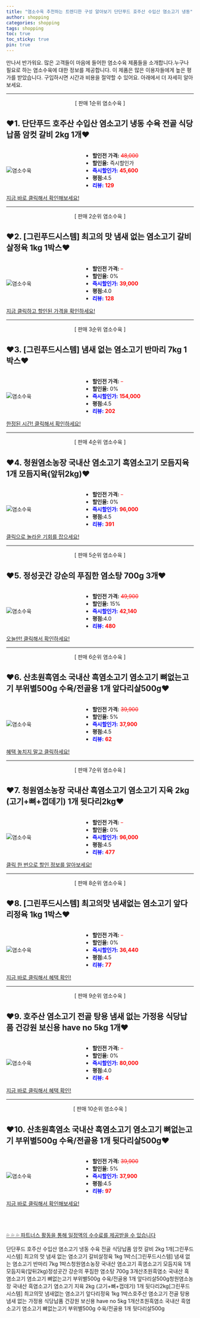```yaml
---
title: "염소수육 추천하는 트렌디한 구성 알아보기 단단푸드 호주산 수입산 염소고기 냉동"
author: shopping
categories: shopping
tags: shopping
toc: true
toc_sticky: true
pin: true
---
```

만나서 반가워요. 많은 고객들이 마음에 들어한 염소수육 제품들을 소개합니다.누구나 필요로 하는 염소수육에 대한 정보를 제공합니다. 이 제품은 많은 이용자들에게 높은 평가를 받았습니다. 구입하시면 시간과 비용을 절약할 수 있어요. 아래에서 더 자세히 알아보세요.

---
<p class="toplist" style="margin: 0 auto; display: block; width: fit-content;">[ 판매 1순위 염소수육 ]</p>

<h2><strong>❤️1. 단단푸드 호주산 수입산 염소고기 냉동 수육 전골 식당납품 암컷 갈비 2kg 1개❤️</strong></h2>

<div style="display: flex; align-items: center;">
    <div style="flex: 0.4;">
        <img src="https://thumbnail10.coupangcdn.com/thumbnails/remote/230x230ex/image/vendor_inventory/f935/5ff20d190fe87f8f38b1174745327c89bd704d3fefd785f5991c67031ab4.jpg" alt="염소수육" style="max-width: 100%;">
    </div>
    <div style="flex: 0.6; margin-left: 10px;">
        <ul>
            <li><strong>할인전 가격:</strong> <del style="color: red;">48,000</del></li>
            <li><strong>할인율:</strong> 즉시할인가</li>
            <li><span style='color:blue'><strong>즉시할인가:</strong></span> <span style='color:red'><strong>45,600</strong></span></li>
            <li><strong>평점:</strong>4.5</li>
            <li><span style='color:blue'><strong>리뷰:</strong></span> <span style='color:red'><strong>129</strong></span></li>
        </ul>
    </div>
</div>
<div class="center">
    <a href="https://selin100587.github.io?lptag=AF9450613&subid=githubio&pageKey=7375279973&traceid=V0-153&itemId=19034552976&vendorItemId=81309820959" class="myButton">
        지금 바로 클릭해서 확인해보세요!
    </a>
</div>


---
<p class="toplist" style="margin: 0 auto; display: block; width: fit-content;">[ 판매 2순위 염소수육 ]</p>

<h2><strong>❤️2. [그린푸드시스템] 최고의 맛 냄새 없는 염소고기 갈비살정육 1kg 1박스❤️</strong></h2>

<div style="display: flex; align-items: center;">
    <div style="flex: 0.4;">
        <img src="https://thumbnail8.coupangcdn.com/thumbnails/remote/230x230ex/image/vendor_inventory/50e2/c25f837a9c61d82fc941f93caacd2a61668334a6f6ca91aa0bb6d80f00a5.png" alt="염소수육" style="max-width: 100%;">
    </div>
    <div style="flex: 0.6; margin-left: 10px;">
        <ul>
            <li><strong>할인전 가격:</strong> <del style="color: red;">-</del></li>
            <li><strong>할인율:</strong> 0%</li>
            <li><span style='color:blue'><strong>즉시할인가:</strong></span> <span style='color:red'><strong>39,000</strong></span></li>
            <li><strong>평점:</strong>4.0</li>
            <li><span style='color:blue'><strong>리뷰:</strong></span> <span style='color:red'><strong>128</strong></span></li>
        </ul>
    </div>
</div>
<div class="center">
    <a href="https://selin100587.github.io?lptag=AF9450613&subid=githubio&pageKey=141793176&traceid=V0-153&itemId=412836454&vendorItemId=4012838859" class="myButton">
        지금 클릭하고 할인된 가격을 확인하세요!
    </a>
</div>


---
<p class="toplist" style="margin: 0 auto; display: block; width: fit-content;">[ 판매 3순위 염소수육 ]</p>

<h2><strong>❤️3. [그린푸드시스템] 냄새 없는 염소고기 반마리 7kg 1박스❤️</strong></h2>

<div style="display: flex; align-items: center;">
    <div style="flex: 0.4;">
        <img src="https://thumbnail10.coupangcdn.com/thumbnails/remote/230x230ex/image/vendor_inventory/adf9/3e2acf4e7f82edd3bcb1823612e6f9d887ecc1b34eb1e1202e33a56feffa.png" alt="염소수육" style="max-width: 100%;">
    </div>
    <div style="flex: 0.6; margin-left: 10px;">
        <ul>
            <li><strong>할인전 가격:</strong> <del style="color: red;">-</del></li>
            <li><strong>할인율:</strong> 0%</li>
            <li><span style='color:blue'><strong>즉시할인가:</strong></span> <span style='color:red'><strong>154,000</strong></span></li>
            <li><strong>평점:</strong>4.5</li>
            <li><span style='color:blue'><strong>리뷰:</strong></span> <span style='color:red'><strong>202</strong></span></li>
        </ul>
    </div>
</div>
<div class="center">
    <a href="https://selin100587.github.io?lptag=AF9450613&subid=githubio&pageKey=50720272&traceid=V0-153&itemId=178718507&vendorItemId=3495467248" class="myButton">
        한정된 시간! 클릭해서 확인하세요!
    </a>
</div>


---
<p class="toplist" style="margin: 0 auto; display: block; width: fit-content;">[ 판매 4순위 염소수육 ]</p>

<h2><strong>❤️4. 청원염소농장 국내산 염소고기 흑염소고기 모듬지육 1개 모듬지육(앞뒤2kg)❤️</strong></h2>

<div style="display: flex; align-items: center;">
    <div style="flex: 0.4;">
        <img src="https://thumbnail6.coupangcdn.com/thumbnails/remote/230x230ex/image/vendor_inventory/4ef7/f1a7ecb8fe5c70e9e1c57a54f74eb2452479e6472e4aad9c89d145c68d6c.jpg" alt="염소수육" style="max-width: 100%;">
    </div>
    <div style="flex: 0.6; margin-left: 10px;">
        <ul>
            <li><strong>할인전 가격:</strong> <del style="color: red;">-</del></li>
            <li><strong>할인율:</strong> 0%</li>
            <li><span style='color:blue'><strong>즉시할인가:</strong></span> <span style='color:red'><strong>96,000</strong></span></li>
            <li><strong>평점:</strong>4.5</li>
            <li><span style='color:blue'><strong>리뷰:</strong></span> <span style='color:red'><strong>391</strong></span></li>
        </ul>
    </div>
</div>
<div class="center">
    <a href="https://selin100587.github.io?lptag=AF9450613&subid=githubio&pageKey=1361269017&traceid=V0-153&itemId=2392599345&vendorItemId=70387876568" class="myButton">
        클릭으로 놀라운 기회를 잡으세요!
    </a>
</div>


---
<p class="toplist" style="margin: 0 auto; display: block; width: fit-content;">[ 판매 5순위 염소수육 ]</p>

<h2><strong>❤️5. 정성곳간 강순의 푸짐한 염소탕 700g 3개❤️</strong></h2>

<div style="display: flex; align-items: center;">
    <div style="flex: 0.4;">
        <img src="https://thumbnail7.coupangcdn.com/thumbnails/remote/230x230ex/image/vendor_inventory/ab34/1d86546843d379d2ad3f8db164bfbe2bae30e311a7e5ab6a438432a83150.jpg" alt="염소수육" style="max-width: 100%;">
    </div>
    <div style="flex: 0.6; margin-left: 10px;">
        <ul>
            <li><strong>할인전 가격:</strong> <del style="color: red;">49,900</del></li>
            <li><strong>할인율:</strong> 15%</li>
            <li><span style='color:blue'><strong>즉시할인가:</strong></span> <span style='color:red'><strong>42,140</strong></span></li>
            <li><strong>평점:</strong>4.0</li>
            <li><span style='color:blue'><strong>리뷰:</strong></span> <span style='color:red'><strong>480</strong></span></li>
        </ul>
    </div>
</div>
<div class="center">
    <a href="https://selin100587.github.io?lptag=AF9450613&subid=githubio&pageKey=7611755129&traceid=V0-153&itemId=21182393688&vendorItemId=88243797538" class="myButton">
        오늘만! 클릭해서 확인하세요!
    </a>
</div>


---
<p class="toplist" style="margin: 0 auto; display: block; width: fit-content;">[ 판매 6순위 염소수육 ]</p>

<h2><strong>❤️6. 산초원흑염소 국내산 흑염소고기 염소고기 뼈없는고기 부위별500g 수육/전골용 1개 앞다리살500g❤️</strong></h2>

<div style="display: flex; align-items: center;">
    <div style="flex: 0.4;">
        <img src="https://thumbnail6.coupangcdn.com/thumbnails/remote/230x230ex/image/vendor_inventory/457f/1d5e9570445a956fd8cc62645497995ded2c4b8861b503d2615236f2f3b1.jpg" alt="염소수육" style="max-width: 100%;">
    </div>
    <div style="flex: 0.6; margin-left: 10px;">
        <ul>
            <li><strong>할인전 가격:</strong> <del style="color: red;">39,900</del></li>
            <li><strong>할인율:</strong> 5%</li>
            <li><span style='color:blue'><strong>즉시할인가:</strong></span> <span style='color:red'><strong>37,900</strong></span></li>
            <li><strong>평점:</strong>4.5</li>
            <li><span style='color:blue'><strong>리뷰:</strong></span> <span style='color:red'><strong>62</strong></span></li>
        </ul>
    </div>
</div>
<div class="center">
    <a href="https://selin100587.github.io?lptag=AF9450613&subid=githubio&pageKey=7546674401&traceid=V0-153&itemId=19850871733&vendorItemId=83597262034" class="myButton">
        혜택 놓치지 말고 클릭하세요!
    </a>
</div>


---
<p class="toplist" style="margin: 0 auto; display: block; width: fit-content;">[ 판매 7순위 염소수육 ]</p>

<h2><strong>❤️7. 청원염소농장 국내산 흑염소고기 염소고기 지육 2kg (고기+뼈+껍데기) 1개 뒷다리2kg❤️</strong></h2>

<div style="display: flex; align-items: center;">
    <div style="flex: 0.4;">
        <img src="https://thumbnail6.coupangcdn.com/thumbnails/remote/230x230ex/image/vendor_inventory/78be/0f5c37c2e8c2d50b1d1cf1658836fd216e13eb642db8a252ad53733da327.jpg" alt="염소수육" style="max-width: 100%;">
    </div>
    <div style="flex: 0.6; margin-left: 10px;">
        <ul>
            <li><strong>할인전 가격:</strong> <del style="color: red;">-</del></li>
            <li><strong>할인율:</strong> 0%</li>
            <li><span style='color:blue'><strong>즉시할인가:</strong></span> <span style='color:red'><strong>96,000</strong></span></li>
            <li><strong>평점:</strong>4.5</li>
            <li><span style='color:blue'><strong>리뷰:</strong></span> <span style='color:red'><strong>477</strong></span></li>
        </ul>
    </div>
</div>
<div class="center">
    <a href="https://selin100587.github.io?lptag=AF9450613&subid=githubio&pageKey=1435291363&traceid=V0-153&itemId=2477777147&vendorItemId=70376181278" class="myButton">
        클릭 한 번으로 할인 정보를 알아보세요!
    </a>
</div>


---
<p class="toplist" style="margin: 0 auto; display: block; width: fit-content;">[ 판매 8순위 염소수육 ]</p>

<h2><strong>❤️8. [그린푸드시스템] 최고의맛 냄새없는 염소고기 앞다리정육 1kg 1박스❤️</strong></h2>

<div style="display: flex; align-items: center;">
    <div style="flex: 0.4;">
        <img src="https://thumbnail6.coupangcdn.com/thumbnails/remote/230x230ex/image/vendor_inventory/f717/622e7e92f0e34c300a29642063075b03bc3c7a5ac15fcbb029a14cd26442.png" alt="염소수육" style="max-width: 100%;">
    </div>
    <div style="flex: 0.6; margin-left: 10px;">
        <ul>
            <li><strong>할인전 가격:</strong> <del style="color: red;">-</del></li>
            <li><strong>할인율:</strong> 0%</li>
            <li><span style='color:blue'><strong>즉시할인가:</strong></span> <span style='color:red'><strong>36,440</strong></span></li>
            <li><strong>평점:</strong>4.5</li>
            <li><span style='color:blue'><strong>리뷰:</strong></span> <span style='color:red'><strong>77</strong></span></li>
        </ul>
    </div>
</div>
<div class="center">
    <a href="https://selin100587.github.io?lptag=AF9450613&subid=githubio&pageKey=141793914&traceid=V0-153&itemId=412838208&vendorItemId=4012851643" class="myButton">
        지금 바로 클릭해서 혜택 확인!
    </a>
</div>


---
<p class="toplist" style="margin: 0 auto; display: block; width: fit-content;">[ 판매 9순위 염소수육 ]</p>

<h2><strong>❤️9. 호주산 염소고기 전골 탕용 냄새 없는 가정용 식당납품 건강원 보신용 have no 5kg 1개❤️</strong></h2>

<div style="display: flex; align-items: center;">
    <div style="flex: 0.4;">
        <img src="https://thumbnail6.coupangcdn.com/thumbnails/remote/230x230ex/image/vendor_inventory/ffa3/d2e725eb7d1ed14c03a07306e86fbff39826284a6816926d0c56f405314e.jpg" alt="염소수육" style="max-width: 100%;">
    </div>
    <div style="flex: 0.6; margin-left: 10px;">
        <ul>
            <li><strong>할인전 가격:</strong> <del style="color: red;">-</del></li>
            <li><strong>할인율:</strong> 0%</li>
            <li><span style='color:blue'><strong>즉시할인가:</strong></span> <span style='color:red'><strong>80,000</strong></span></li>
            <li><strong>평점:</strong>4.0</li>
            <li><span style='color:blue'><strong>리뷰:</strong></span> <span style='color:red'><strong>4</strong></span></li>
        </ul>
    </div>
</div>
<div class="center">
    <a href="https://selin100587.github.io?lptag=AF9450613&subid=githubio&pageKey=7967069711&traceid=V0-153&itemId=22050540291&vendorItemId=89097821388" class="myButton">
        지금 바로 클릭해서 혜택 확인!
    </a>
</div>


---
<p class="toplist" style="margin: 0 auto; display: block; width: fit-content;">[ 판매 10순위 염소수육 ]</p>

<h2><strong>❤️10. 산초원흑염소 국내산 흑염소고기 염소고기 뼈없는고기 부위별500g 수육/전골용 1개 뒷다리살500g❤️</strong></h2>

<div style="display: flex; align-items: center;">
    <div style="flex: 0.4;">
        <img src="https://thumbnail6.coupangcdn.com/thumbnails/remote/230x230ex/image/vendor_inventory/1fae/436167b293fc658f4e7d51410537b09902339a349e4cfc3aec0fb2b1d704.jpg" alt="염소수육" style="max-width: 100%;">
    </div>
    <div style="flex: 0.6; margin-left: 10px;">
        <ul>
            <li><strong>할인전 가격:</strong> <del style="color: red;">39,900</del></li>
            <li><strong>할인율:</strong> 5%</li>
            <li><span style='color:blue'><strong>즉시할인가:</strong></span> <span style='color:red'><strong>37,900</strong></span></li>
            <li><strong>평점:</strong>4.5</li>
            <li><span style='color:blue'><strong>리뷰:</strong></span> <span style='color:red'><strong>97</strong></span></li>
        </ul>
    </div>
</div>
<div class="center">
    <a href="https://selin100587.github.io?lptag=AF9450613&subid=githubio&pageKey=8180466764&traceid=V0-153&itemId=19850871714&vendorItemId=83597261860" class="myButton">
        지금 바로 클릭해서 확인해보세요!
    </a>
</div>

<br><br><br>[💦 💦 💦 파트너스 활동을 통해 일정액의 수수료를 제공받을 수 있습니다](https://link.coupang.com/a/bcpT2c)<br><br>단단푸드 호주산 수입산 염소고기 냉동 수육 전골 식당납품 암컷 갈비 2kg 1개[그린푸드시스템] 최고의 맛 냄새 없는 염소고기 갈비살정육 1kg 1박스[그린푸드시스템] 냄새 없는 염소고기 반마리 7kg 1박스청원염소농장 국내산 염소고기 흑염소고기 모듬지육 1개 모듬지육(앞뒤2kg)정성곳간 강순의 푸짐한 염소탕 700g 3개산초원흑염소 국내산 흑염소고기 염소고기 뼈없는고기 부위별500g 수육/전골용 1개 앞다리살500g청원염소농장 국내산 흑염소고기 염소고기 지육 2kg (고기+뼈+껍데기) 1개 뒷다리2kg[그린푸드시스템] 최고의맛 냄새없는 염소고기 앞다리정육 1kg 1박스호주산 염소고기 전골 탕용 냄새 없는 가정용 식당납품 건강원 보신용 have no 5kg 1개산초원흑염소 국내산 흑염소고기 염소고기 뼈없는고기 부위별500g 수육/전골용 1개 뒷다리살500g